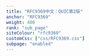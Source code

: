 ```yaml
---
title: "RFC9369中文：QUIC第2版"
anchor: "RFC9369"
weight: 400
rank: "sub_page"
siteColour: "rfc9369"
customCss: ["css/RFC9369.css"]
subpage: "enabled"
---
```

